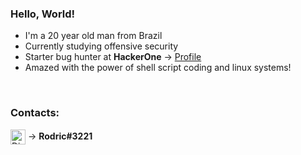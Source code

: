 ### Hello, World!

- I'm a 20 year old man from Brazil
- Currently studying offensive security
- Starter bug hunter at **HackerOne** -> [Profile]
- Amazed with the power of shell script coding and linux systems!

</br>

### Contacts:

  [<img align="center" alt="Discord Contact" width="24px" src="https://icon-library.com/images/discord-user-icon/discord-user-icon-16.jpg" />][discord] -> **Rodric#3221**


<!-- Links -->
[Profile]: https://hackerone.com/rodricbr?type=user
[Shell]: https://en.wikipedia.org/wiki/Shell_script
[discord]: https://icon-library.com/images/discord-user-icon/discord-user-icon-16.jpg
